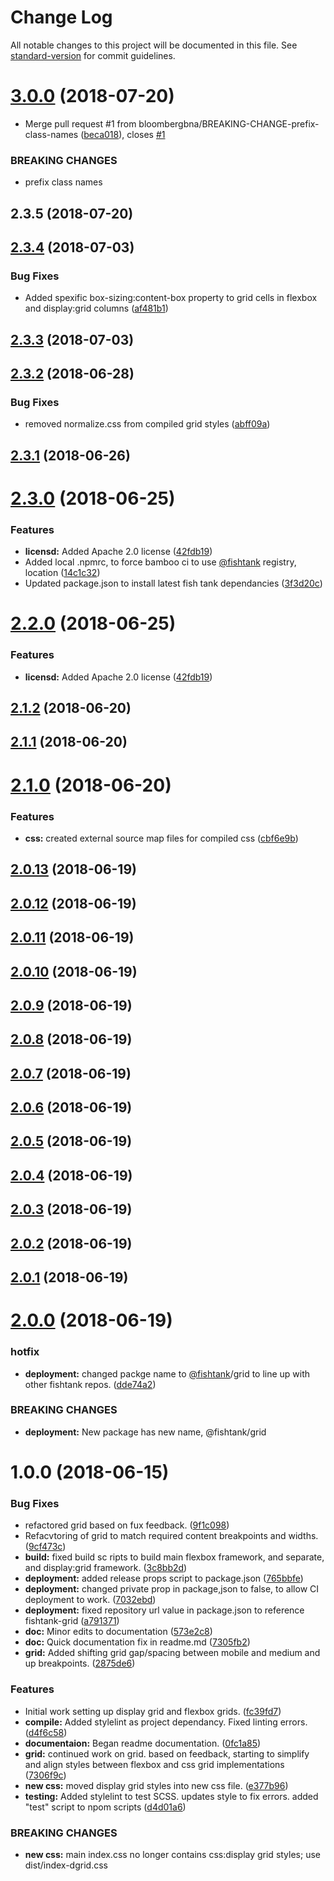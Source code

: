 # Change Log

All notable changes to this project will be documented in this file. See [standard-version](https://github.com/conventional-changelog/standard-version) for commit guidelines.

<a name="3.0.0"></a>
# [3.0.0](https://github.com/bloombergbna/fishtank-grid/compare/v2.3.5...v3.0.0) (2018-07-20)


* Merge pull request #1 from bloombergbna/BREAKING-CHANGE-prefix-class-names ([beca018](https://github.com/bloombergbna/fishtank-grid/commit/beca018)), closes [#1](https://github.com/bloombergbna/fishtank-grid/issues/1)


### BREAKING CHANGES

* prefix class names



<a name="2.3.5"></a>
## 2.3.5 (2018-07-20)



<a name="2.3.4"></a>
## [2.3.4](https://stash.bna.com/scm/fish/fishtank-grid/compare/v2.3.3...v2.3.4) (2018-07-03)


### Bug Fixes

* Added spexific box-sizing:content-box property to grid cells in flexbox and display:grid columns ([af481b1](https://stash.bna.com/scm/fish/fishtank-grid/commits/af481b1))



<a name="2.3.3"></a>
## [2.3.3](https://stash.bna.com/scm/fish/fishtank-grid/compare/v2.3.2...v2.3.3) (2018-07-03)



<a name="2.3.2"></a>
## [2.3.2](https://stash.bna.com/scm/fish/fishtank-grid/compare/v2.3.1...v2.3.2) (2018-06-28)


### Bug Fixes

* removed normalize.css from compiled grid styles ([abff09a](https://stash.bna.com/scm/fish/fishtank-grid/commits/abff09a))



<a name="2.3.1"></a>
## [2.3.1](https://stash.bna.com/scm/fish/fishtank-grid/compare/v2.3.0...v2.3.1) (2018-06-26)



<a name="2.3.0"></a>
# [2.3.0](https://stash.bna.com/scm/fish/fishtank-grid/compare/v2.1.2...v2.3.0) (2018-06-25)


### Features

* **licensd:** Added Apache 2.0 license ([42fdb19](https://stash.bna.com/scm/fish/fishtank-grid/commits/42fdb19))
* Added local .npmrc, to force bamboo ci to use [@fishtank](https://stash.bna.com/fishtank) registry, location ([14c1c32](https://stash.bna.com/scm/fish/fishtank-grid/commits/14c1c32))
* Updated package.json to install latest fish tank dependancies ([3f3d20c](https://stash.bna.com/scm/fish/fishtank-grid/commits/3f3d20c))



<a name="2.2.0"></a>
# [2.2.0](https://stash.bna.com/scm/fish/fishtank-grid/compare/v2.1.2...v2.2.0) (2018-06-25)


### Features

* **licensd:** Added Apache 2.0 license ([42fdb19](https://stash.bna.com/scm/fish/fishtank-grid/commits/42fdb19))



<a name="2.1.2"></a>
## [2.1.2](https://stash.bna.com/scm/fish/fishtank-grid/compare/v2.1.1...v2.1.2) (2018-06-20)



<a name="2.1.1"></a>
## [2.1.1](https://stash.bna.com/scm/fish/fishtank-grid/compare/v2.1.0...v2.1.1) (2018-06-20)



<a name="2.1.0"></a>
# [2.1.0](https://stash.bna.com/scm/fish/fishtank-grid/compare/v2.0.13...v2.1.0) (2018-06-20)


### Features

* **css:** created external source map files for compiled css ([cbf6e9b](https://stash.bna.com/scm/fish/fishtank-grid/commits/cbf6e9b))



<a name="2.0.13"></a>
## [2.0.13](https://stash.bna.com/scm/fish/fishtank-grid/compare/v2.0.12...v2.0.13) (2018-06-19)



<a name="2.0.12"></a>
## [2.0.12](https://stash.bna.com/scm/fish/fishtank-grid/compare/v2.0.11...v2.0.12) (2018-06-19)



<a name="2.0.11"></a>
## [2.0.11](https://stash.bna.com/scm/fish/fishtank-grid/compare/v2.0.10...v2.0.11) (2018-06-19)



<a name="2.0.10"></a>
## [2.0.10](https://stash.bna.com/scm/fish/fishtank-grid/compare/v2.0.9...v2.0.10) (2018-06-19)



<a name="2.0.9"></a>
## [2.0.9](https://stash.bna.com/scm/fish/fishtank-grid/compare/v2.0.8...v2.0.9) (2018-06-19)



<a name="2.0.8"></a>
## [2.0.8](https://stash.bna.com/scm/fish/fishtank-grid/compare/v2.0.7...v2.0.8) (2018-06-19)



<a name="2.0.7"></a>
## [2.0.7](https://stash.bna.com/scm/fish/fishtank-grid/compare/v2.0.6...v2.0.7) (2018-06-19)



<a name="2.0.6"></a>
## [2.0.6](https://stash.bna.com/scm/fish/fishtank-grid/compare/v2.0.5...v2.0.6) (2018-06-19)



<a name="2.0.5"></a>
## [2.0.5](https://stash.bna.com/scm/fish/fishtank-grid/compare/v2.0.4...v2.0.5) (2018-06-19)



<a name="2.0.4"></a>
## [2.0.4](https://stash.bna.com/scm/fish/fishtank-grid/compare/v2.0.3...v2.0.4) (2018-06-19)



<a name="2.0.3"></a>
## [2.0.3](https://stash.bna.com/scm/fish/fishtank-grid/compare/v2.0.2...v2.0.3) (2018-06-19)



<a name="2.0.2"></a>
## [2.0.2](https://stash.bna.com/scm/fish/fishtank-grid/compare/v2.0.1...v2.0.2) (2018-06-19)



<a name="2.0.1"></a>
## [2.0.1](https://stash.bna.com/scm/fish/fishtank-grid/compare/v2.0.0...v2.0.1) (2018-06-19)



<a name="2.0.0"></a>
# [2.0.0](https://stash.bna.com/scm/fish/fishtank-grid/compare/v1.0.0...v2.0.0) (2018-06-19)


### hotfix

* **deployment:** changed packge name to [@fishtank](https://stash.bna.com/fishtank)/grid to line up with other fishtank repos. ([dde74a2](https://stash.bna.com/scm/fish/fishtank-grid/commits/dde74a2))


### BREAKING CHANGES

* **deployment:** New package has new name, @fishtank/grid



<a name="1.0.0"></a>
# 1.0.0 (2018-06-15)


### Bug Fixes

* refactored grid based on fux feedback. ([9f1c098](https://stash.bna.com/scm/fish/fishtank-grid/commits/9f1c098))
* Refacvtoring of grid to match required content breakpoints and widths. ([9cf473c](https://stash.bna.com/scm/fish/fishtank-grid/commits/9cf473c))
* **build:** fixed build sc ripts to build main flexbox framework, and separate, and display:grid framework. ([3c8bb2d](https://stash.bna.com/scm/fish/fishtank-grid/commits/3c8bb2d))
* **deployment:** added release props script to package.json ([765bbfe](https://stash.bna.com/scm/fish/fishtank-grid/commits/765bbfe))
* **deployment:** changed private prop in package,json to false, to allow CI deployment to work. ([7032ebd](https://stash.bna.com/scm/fish/fishtank-grid/commits/7032ebd))
* **deployment:** fixed repository url value in package.json to reference fishtank-grid ([a791371](https://stash.bna.com/scm/fish/fishtank-grid/commits/a791371))
* **doc:** Minor edits to documentation ([573e2c8](https://stash.bna.com/scm/fish/fishtank-grid/commits/573e2c8))
* **doc:** Quick documentation fix in readme.md ([7305fb2](https://stash.bna.com/scm/fish/fishtank-grid/commits/7305fb2))
* **grid:** Added shifting grid gap/spacing between mobile and medium and up breakpoints. ([2875de6](https://stash.bna.com/scm/fish/fishtank-grid/commits/2875de6))


### Features

* Initial work setting up display grid and flexbox grids. ([fc39fd7](https://stash.bna.com/scm/fish/fishtank-grid/commits/fc39fd7))
* **compile:** Added stylelint as project dependancy. Fixed linting errors. ([d4f6c58](https://stash.bna.com/scm/fish/fishtank-grid/commits/d4f6c58))
* **documentaion:** Began readme documentation. ([0fc1a85](https://stash.bna.com/scm/fish/fishtank-grid/commits/0fc1a85))
* **grid:** continued work on grid. based on feedback, starting to simplify and align styles between flexbox and css grid implementations ([7306f9c](https://stash.bna.com/scm/fish/fishtank-grid/commits/7306f9c))
* **new css:** moved display grid styles into new css file. ([e377b96](https://stash.bna.com/scm/fish/fishtank-grid/commits/e377b96))
* **testing:** Added stylelint to test SCSS. updates style to fix errors. added "test" script to npom scripts ([d4d01a6](https://stash.bna.com/scm/fish/fishtank-grid/commits/d4d01a6))


### BREAKING CHANGES

* **new css:** main index.css no longer contains css:display grid styles; use dist/index-dgrid.css
